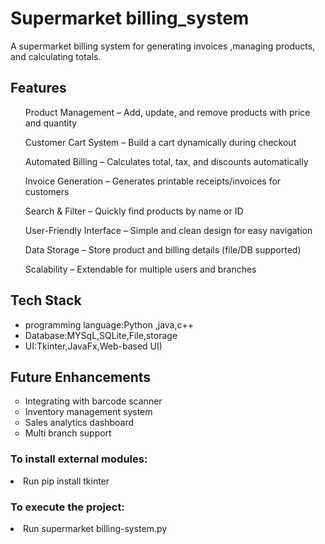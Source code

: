 <h1>Supermarket billing_system</h1>
<p>A supermarket billing system for generating invoices ,managing products, and calculating totals.</p>

<h2>Features</h2>
<ul>
  Product Management – Add, update, and remove products with price and quantity

  Customer Cart System – Build a cart dynamically during checkout

  Automated Billing – Calculates total, tax, and discounts automatically

  Invoice Generation – Generates printable receipts/invoices for customers

  Search & Filter – Quickly find products by name or ID

  User-Friendly Interface – Simple and clean design for easy navigation

  Data Storage – Store product and billing details (file/DB supported)

  Scalability – Extendable for multiple users and branches
</ul>

<h2>Tech Stack</h2>
<UL>
  <li>programming language:Python ,java,c++</li>
<li>Database:MYSqL,SQLite,File,storage</li>
  <li>UI:Tkinter,JavaFx,Web-based UI)</li>
</UL> 

<h2>Future Enhancements </h2>
<ul type="circle">
<li>Integrating with barcode scanner</li>  
 <li>Inventory management system</li> 
  <li>Sales analytics dashboard </li>
  <li>Multi branch support</li>
</ul>
<h3>To install external modules:</h3>
<p><li>Run pip install tkinter</li></p>

<h3>To execute the project:</h3>
<p><li>Run  supermarket billing-system.py</li></p>
